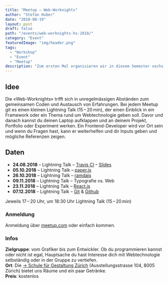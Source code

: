 ```yaml
---
title: "Meetup – Web‑Worknights"
author: "Stefan Huber"
date: "2018-08-19"
layout: post
draft: false
path: "/events/web-worknights-hs-2018/"
category: "Event"
featuredImage: "img/header.png"
tags:
  - "Workshop"
  - "Event"
  - "Meetup"
description: "Zum ersten Mal organisieren wir in diesem Semester sechs Abende, an denen eure Projekte im Zentrum stehen."
---
```



## Idee
Die «Web-Worknights» trifft sich in unregelmässigen Abständen zum gemeinsamen Coden und Austausch von Erfahrungen. Bei jedem Meetup git es einen kleinen Lightning Talk (15 – 20 min), der einen Einblick in ein Framework oder ein Thema rund um Webtechnologie geben soll. Davor und danach kannst du deinen Laptop aufklappen und an deinem Projekt, Portfolio oder Experiment werken. Ein Frontend-Developer wird vor Ort sein und wenn du Fragen hast, kann er weiterhelfen und dir Inputs geben und mögliche Referenzen zeigen.

## Daten

* **24.08.2018** – Lightning Talk – [Travis CI](https://travis-ci.org/) – [Slides](https://signalwerk.github.io/talk.travis-ci/#)
* **05.10.2018** – Lightning Talk – [paper.js](http://paperjs.org/)
* **26.10.2018** – Lightning Talk – [ramdajs](https://ramdajs.com/)
* **09.11.2018** – Lightning Talk – Typografie vs. Web
* **23.11.2018** – Lightning Talk – [React.js](https://reactjs.org/)
* **07.12.2018** – Lightning Talk – [Git](https://git-scm.com/  ) & [Github](https://github.com/)

Jeweils 17 – 20 Uhr, um 18:30 Uhr Lightning Talk (15 – 20 min)


### Anmeldung
Anmeldung über [meetup.com](https://www.meetup.com/Zurich-Web-Worknights/events/253937361/) oder einfach kommen.

### Infos
**Zielgruppe**: vom Grafiker bis zum Entwickler. Ob du programmieren kannst oder nicht ist egal, Hauptsache du hast Interesse dich mit Webtechnologie selbständig oder in der Gruppe zu vertiefen.  
**Ort**: Die [→ Schule für Gestaltung Zürich](http://sfgz.ch/) (Ausstellungsstrasse 104, 8005 Zürich) bietet uns Räume und ein paar Getränke.  
**Preis**: kostenlos  

